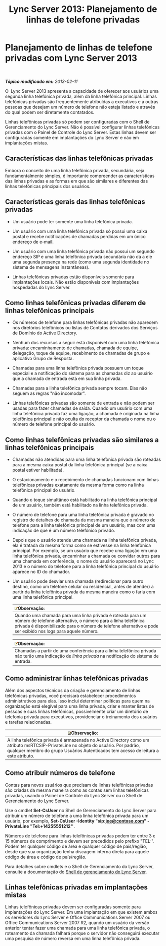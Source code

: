 ﻿---
title: 'Lync Server 2013: Planejamento de linhas de telefone privadas'
TOCTitle: Planejamento de linhas de telefone privadas
ms:assetid: 9cc4f9e1-7b7a-4699-bd05-f16669ef2d21
ms:mtpsurl: https://technet.microsoft.com/pt-br/library/Gg412728(v=OCS.15)
ms:contentKeyID: 49307597
ms.date: 05/19/2016
mtps_version: v=OCS.15
ms.translationtype: HT
---

# Planejamento de linhas de telefone privadas com Lync Server 2013

 

_**Tópico modificado em:** 2013-02-11_

O  Lync Server 2013 apresenta a capacidade de oferecer aos usuários uma segunda linha telefônica privada, além da linha telefônica principal. Linhas telefônicas privadas são frequentemente atribuídas a executivos e a outras pessoas que desejam um número de telefone não esteja listado e através do qual podem ser diretamente contatados.

Linhas telefônicas privadas só podem ser configuradas com o Shell de Gerenciamento do Lync Server. Não é possível configurar linhas telefônicas privadas com o Painel de Controle do Lync Server. Estas linhas devem ser configuradas somente em implantações do Lync Server e não em implantações mistas.

## Características das linhas telefônicas privadas

Embora o conceito de uma linha telefônica privada, secundária, seja fundamentalmente simples, é importante compreender as características das linhas privadas e as formas em que são similares e diferentes das linhas telefônicas principais dos usuários.

## Características gerais das linhas telefônicas privadas

  - Um usuário pode ter somente uma linha telefônica privada.

  - Um usuário com uma linha telefônica privada só possui uma caixa postal e recebe notificações de chamadas perdidas em um único endereço de e-mail.

  - Um usuário com uma linha telefônica privada não possui um segundo endereço SIP e uma linha telefônica privada secundária não dá a ele uma segunda presença na rede (como uma segunda identidade no sistema de mensagens instantâneas).

  - Linhas telefônicas privadas estão disponíveis somente para implantações locais. Não estão disponíveis com implantações hospedadas do Lync Server.

## Como linhas telefônicas privadas diferem de linhas telefônicas principais

  - Os números de telefone para linhas telefônicas privadas não aparecem nos diretórios telefônicos ou listas de Contatos derivados dos Serviços de Domínio do Active Directory.

  - Nenhum dos recursos a seguir está disponível com uma linha telefônica privada: encaminhamento de chamadas, chamada de equipe, delegação, toque de equipe, recebimento de chamadas de grupo e aplicativo Grupo de Resposta.

  - Chamadas para uma linha telefônica privada possuem um toque especial e a notificação do sistema para as chamadas diz ao usuário que a chamada de entrada está em sua linha privada.

  - Chamadas para a linha telefônica privada sempre tocam. Elas não seguem as regras "não incomodar".

  - Linhas telefônicas privadas são somente de entrada e não podem ser usadas para fazer chamadas de saída. Quando um usuário com uma linha telefônica privada faz uma ligação, a chamada é originada na linha telefônica principal e não oculta do receptor da chamada o nome ou o número de telefone principal do usuário.

## Como linhas telefônicas privadas são similares a linhas telefônicas principais

  - Chamadas não atendidas para uma linha telefônica privada são roteadas para a mesma caixa postal da linha telefônica principal (se a caixa postal estiver habilitada).

  - O estacionamento e o recebimento de chamadas funcionam com linhas telefônicas privadas exatamente da mesma forma como na linha telefônica principal do usuário.

  - Quando o toque simultâneo está habilitado na linha telefônica principal de um usuário, também está habilitado na linha telefônica privada.

  - O número de telefone para uma linha telefônica privada é gravado no registro de detalhes de chamada da mesma maneira que o número de telefone para a linha telefônica principal de um usuário, mas com uma indicação de que é um número telefônico privado.

  - Depois que o usuário atende uma chamada na linha telefônica privada, ela é tratada da mesma forma como se estivesse na linha telefônica principal. Por exemplo, se um usuário que recebe uma ligação em uma linha telefônica privada, encaminhar a chamada ou convidar outros para uma chamada em conferência, o nome do usuário aparecerá no Lync 2013 e o número do telefone para a linha telefônica principal do usuário aparece no ID do chamador.

  - Um usuário pode desviar uma chamada (redirecionar para outro destino, como um telefone celular ou residencial, antes de atender) a partir da linha telefônica privada da mesma maneira como o faria com uma linha telefônica principal.
    
    <table>
    <thead>
    <tr class="header">
    <th><img src="images/Gg425756.note(OCS.15).gif" title="note" alt="note" />Observação:</th>
    </tr>
    </thead>
    <tbody>
    <tr class="odd">
    <td>Quando uma chamada para uma linha privada é roteada para um número de telefone alternativo, o número para a linha telefônica privada é disponibilizado para o número de telefone alternativo e pode ser exibido nos logs para aquele número.</td>
    </tr>
    </tbody>
    </table>
    
    <table>
    <thead>
    <tr class="header">
    <th><img src="images/Gg425756.note(OCS.15).gif" title="note" alt="note" />Observação:</th>
    </tr>
    </thead>
    <tbody>
    <tr class="odd">
    <td>Chamadas a partir de uma conferência para a linha telefônica privada não terão uma indicação de <em>linha privada</em> na notificação do sistema de entrada.</td>
    </tr>
    </tbody>
    </table>


## Como administrar linhas telefônicas privadas

Além dos aspectos técnicos da criação e gerenciamento de linhas telefônicas privadas, você precisará estabelecer procedimentos administrativos para elas. Isso inclui determinar políticas para quem na organização está elegível para uma linha privada, criar e manter listas de pessoas e suas linhas telefônicas, possivelmente criar um diretório de telefonia privada para executivos, providenciar o treinamento dos usuários e tarefas relacionadas.

<table>
<thead>
<tr class="header">
<th><img src="images/Gg425756.note(OCS.15).gif" title="note" alt="note" />Observação:</th>
</tr>
</thead>
<tbody>
<tr class="odd">
<td>A linha telefônica privada é armazenada no Active Directory como um atributo msRTCSIP-PrivateLine no objeto do usuário. Por padrão, qualquer membro do grupo Usuários Autenticados tem acesso de leitura a este atributo.</td>
</tr>
</tbody>
</table>


## Como atribuir números de telefone

Contas para novos usuários que precisam de linhas telefônicas privadas são criadas da mesma maneira como as contas sem linhas telefônicas privadas, usando o Painel de Controle do Lync Server ou o Shell de Gerenciamento do Lync Server.

Use o cmdlet **Set-CsUser** no Shell de Gerenciamento do Lync Server para atribuir um número de telefone a uma linha telefônica privada para um usuário, por exemplo, **Set-CsUser -Identity "sip:joe@contoso.com" -PrivateLine "Tel:+14255551212"** .

Números de telefone para linhas telefônicas privadas podem ter entre 3 e 15 números de comprimento e devem ser precedidos pelo prefixo "TEL:". Podem ter qualquer código de área e qualquer código de país/região, desde que sua organização tenha discagem interna direta para aquele código de área e código de país/região.

Para detalhes sobre cmdlets e o Shell de Gerenciamento do Lync Server, consulte a documentação do [Shell de gerenciamento do Lync Server](lync-server-2013-lync-server-management-shell.md).

## Linhas telefônicas privadas em implantações mistas

Linhas telefônicas privadas devem ser configuradas somente para implantações do Lync Server. Em uma implantação em que existem ambos os servidores do Lync Server e Office Communications Server 2007 ou Office Communications Server 2007 R2, quando um usuário da versão anterior tentar fazer uma chamada para uma linha telefônica privada, o roteamento da chamada falhará porque o servidor não conseguirá executar uma pesquisa de número reversa em uma linha telefônica privada.

